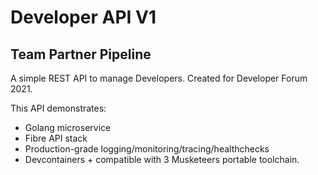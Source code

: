 # Developer API V1
## Team Partner Pipeline

A simple REST API to manage Developers. Created for Developer Forum 2021.

This API demonstrates:

* Golang microservice
* Fibre API stack
* Production-grade logging/monitoring/tracing/healthchecks
* Devcontainers + compatible with 3 Musketeers portable toolchain.